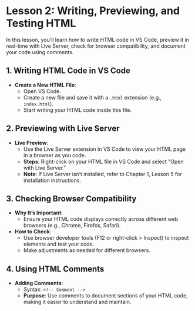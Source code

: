 # **Lesson 2: Writing, Previewing, and Testing HTML**

In this lesson, you’ll learn how to write HTML code in VS Code, preview it in real-time with Live Server, check for browser compatibility, and document your code using comments.

## **1. Writing HTML Code in VS Code**

-   **Create a New HTML File**:
    -   Open VS Code.
    -   Create a new file and save it with a `.html` extension (e.g., `index.html`).
    -   Start writing your HTML code inside this file.

## **2. Previewing with Live Server**

-   **Live Preview**:
    -   Use the Live Server extension in VS Code to view your HTML page in a browser as you code.
    -   **Steps**: Right-click on your HTML file in VS Code and select "Open with Live Server."
    -   **Note**: If Live Server isn’t installed, refer to Chapter 1, Lesson 5 for installation instructions.

## **3. Checking Browser Compatibility**

-   **Why It’s Important**:
    -   Ensure your HTML code displays correctly across different web browsers (e.g., Chrome, Firefox, Safari).
-   **How to Check**:
    -   Use browser developer tools (F12 or right-click > Inspect) to inspect elements and test your code.
    -   Make adjustments as needed for different browsers.

## **4. Using HTML Comments**

-   **Adding Comments**:
    -   Syntax: `<!-- Comment -->`
    -   **Purpose**: Use comments to document sections of your HTML code, making it easier to understand and maintain.
<!--stackedit_data:
eyJoaXN0b3J5IjpbMTE2NDcyNDYyNSwtMjA4ODc0NjYxMl19
-->